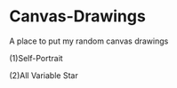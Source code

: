 # Canvas-Drawings

A place to put my random canvas drawings

(1)Self-Portrait

(2)All Variable Star
